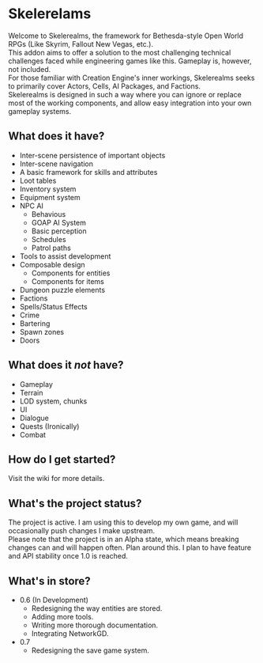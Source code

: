 # Skelerelams 

Welcome to Skelerealms, the framework for Bethesda-style Open World RPGs (Like Skyrim, Fallout New Vegas, etc.).  
This addon aims to offer a solution to the most challenging technical challenges faced while engineering games like this. Gameplay is, however, not included.  
For those familiar with Creation Engine's inner workings, Skelerealms seeks to primarily cover Actors, Cells, AI Packages, and Factions.  
Skelerealms is designed in such a way where you can ignore or replace most of the working components, and allow easy integration into your own gameplay systems.

## What does it have?

- Inter-scene persistence of important objects
- Inter-scene navigation
- A basic framework for skills and attributes
- Loot tables
- Inventory system
- Equipment system
- NPC AI
    - Behavious
    - GOAP AI System
    - Basic perception
    - Schedules
    - Patrol paths
- Tools to assist development
- Composable design
    - Components for entities
    - Components for items
- Dungeon puzzle elements
- Factions
- Spells/Status Effects
- Crime
- Bartering
- Spawn zones
- Doors

## What does it *not* have? 

- Gameplay
- Terrain
- LOD system, chunks
- UI
- Dialogue
- Quests (Ironically)
- Combat

## How do I get started? 

Visit the wiki for more details.

## What's the project status?

The project is active. I am using this to develop my own game, and will occasionally push changes I make upstream.  
Please note that the project is in an Alpha state, which means breaking changes can and will happen often. Plan around this. I plan to have feature and API stability once 1.0 is reached.

## What's in store?

- 0.6 (In Development)
    - Redesigning the way entities are stored.
    - Adding more tools.
    - Writing more thorough documentation.
    - Integrating NetworkGD.
- 0.7
    - Redesigning the save game system.
